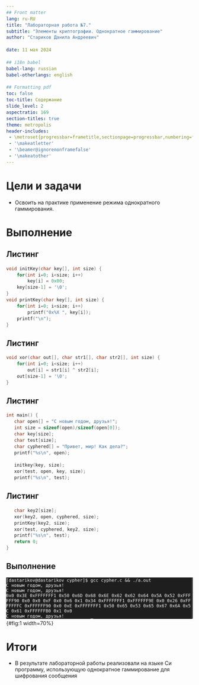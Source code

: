 ```yaml
---
## Front matter
lang: ru-RU
title: "Лабораторная работа №7."
subtitle: "Элементы криптографии. Однократное гаммирование"
author: "Стариков Данила Андреевич"

date: 11 мая 2024

## i18n babel
babel-lang: russian
babel-otherlangs: english

## Formatting pdf
toc: false
toc-title: Содержание
slide_level: 2
aspectratio: 169
section-titles: true
theme: metropolis
header-includes:
 - \metroset{progressbar=frametitle,sectionpage=progressbar,numbering=fraction}
 - '\makeatletter'
 - '\beamer@ignorenonframefalse'
 - '\makeatother'
---
```


# Цели и задачи

- Освоить на практике применение режима однократного гаммирования.


# Выполнение

## Листинг

```c
void initKey(char key[], int size) {
    for(int i=0; i<size; i++)
        key[i] = 0x00;
    key[size-1] = '\0';
}
void printKey(char key[], int size) {
    for(int i=0; i<size; i++)
        printf("0x%X ", key[i]);
    printf("\n");
}
```

## Листинг

```c
void xor(char out[], char str1[], char str2[], int size) {
    for(int i=0; i<size; i++)
        out[i] = str1[i] ^ str2[i];
    out[size-1] = '\0';
}
```

## Листинг

```c
int main() {
   char open[] = "С новым годом, друзья!";
   int size = sizeof(open)/sizeof(open[0]);
   char key[size];
   char test[size];
   char cyphered[] = "Привет, мир! Как дела?";
   printf("%s\n", open);
   
   initkey(key, size);
   xor(test, open, key, size);
   printf("%s\n", test);
```

## Листинг


```c
   char key2[size];
   xor(key2, open, cyphered, size);
   printKey(key2, size);
   xor(test, cyphered, key2, size);
   printf("%s\n", test);
   return 0;
}
```
## Выполнение

![Проверка режима работы SELinux.](image/image1.png){#fig:1 width=70%}


# Итоги

- В результате лабораторной работы реализовали на языке Си программу, использующую однократное гаммирование для шифрования сообщения


